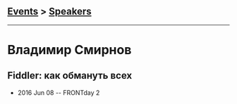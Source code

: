 ## [Events](../README.md) > [Speakers](../speakers.md)
---

# Владимир Смирнов

## Fiddler: как обмануть всех
- 2016 Jun 08 -- FRONTday 2    
